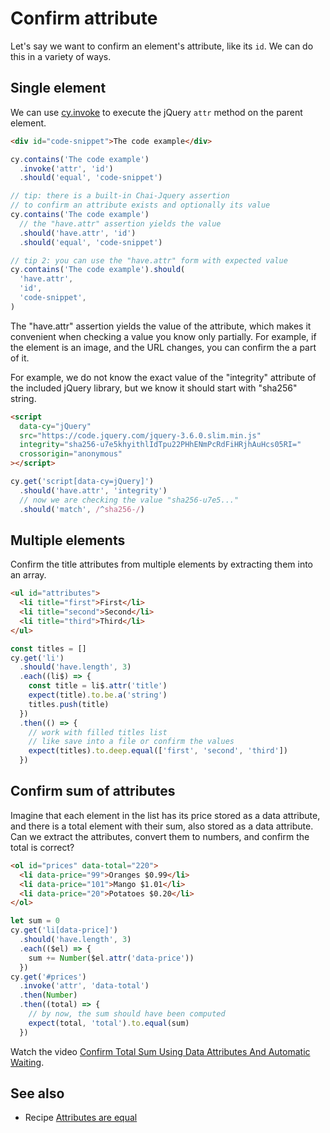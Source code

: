 # Confirm attribute

Let's say we want to confirm an element's attribute, like its `id`. We can do this in a variety of ways.

## Single element

<!-- fiddle invoke jQuery attr method -->

We can use [cy.invoke](https://on.cypress.io/invoke) to execute the jQuery `attr` method on the parent element.

```html
<div id="code-snippet">The code example</div>
```

```js
cy.contains('The code example')
  .invoke('attr', 'id')
  .should('equal', 'code-snippet')

// tip: there is a built-in Chai-Jquery assertion
// to confirm an attribute exists and optionally its value
cy.contains('The code example')
  // the "have.attr" assertion yields the value
  .should('have.attr', 'id')
  .should('equal', 'code-snippet')

// tip 2: you can use the "have.attr" form with expected value
cy.contains('The code example').should(
  'have.attr',
  'id',
  'code-snippet',
)
```

<!-- fiddle-end -->

The "have.attr" assertion yields the value of the attribute, which makes it convenient when checking a value you know only partially. For example, if the element is an image, and the URL changes, you can confirm the a part of it.

<!-- fiddle Confirm part of the attribute value -->

For example, we do not know the exact value of the "integrity" attribute of the included jQuery library, but we know it should start with "sha256" string.

```html
<script
  data-cy="jQuery"
  src="https://code.jquery.com/jquery-3.6.0.slim.min.js"
  integrity="sha256-u7e5khyithlIdTpu22PHhENmPcRdFiHRjhAuHcs05RI="
  crossorigin="anonymous"
></script>
```

```js
cy.get('script[data-cy=jQuery]')
  .should('have.attr', 'integrity')
  // now we are checking the value "sha256-u7e5..."
  .should('match', /^sha256-/)
```

<!-- fiddle-end -->

## Multiple elements

Confirm the title attributes from multiple elements by extracting them into an array.

<!-- fiddle confirm multiple attributes -->

```html
<ul id="attributes">
  <li title="first">First</li>
  <li title="second">Second</li>
  <li title="third">Third</li>
</ul>
```

```js
const titles = []
cy.get('li')
  .should('have.length', 3)
  .each((li$) => {
    const title = li$.attr('title')
    expect(title).to.be.a('string')
    titles.push(title)
  })
  .then(() => {
    // work with filled titles list
    // like save into a file or confirm the values
    expect(titles).to.deep.equal(['first', 'second', 'third'])
  })
```

<!-- fiddle-end -->

## Confirm sum of attributes

Imagine that each element in the list has its price stored as a data attribute, and there is a total element with their sum, also stored as a data attribute. Can we extract the attributes, convert them to numbers, and confirm the total is correct?

<!-- fiddle sum of data attributes -->

```html
<ol id="prices" data-total="220">
  <li data-price="99">Oranges $0.99</li>
  <li data-price="101">Mango $1.01</li>
  <li data-price="20">Potatoes $0.20</li>
</ol>
```

```js
let sum = 0
cy.get('li[data-price]')
  .should('have.length', 3)
  .each(($el) => {
    sum += Number($el.attr('data-price'))
  })
cy.get('#prices')
  .invoke('attr', 'data-total')
  .then(Number)
  .then((total) => {
    // by now, the sum should have been computed
    expect(total, 'total').to.equal(sum)
  })
```

Watch the video [Confirm Total Sum Using Data Attributes And Automatic Waiting](https://youtu.be/51WPx7gvbAU).

<!-- fiddle-end -->

## See also

- Recipe [Attributes are equal](./attributes-are-equal.md)
